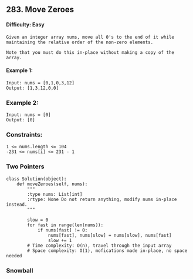 ## 283. Move Zeroes

#### Difficulty: Easy

```
Given an integer array nums, move all 0's to the end of it while maintaining the relative order of the non-zero elements.

Note that you must do this in-place without making a copy of the array.
```

#### Example 1:
```
Input: nums = [0,1,0,3,12]
Output: [1,3,12,0,0]
```

### Example 2:
```
Input: nums = [0]
Output: [0]
 ```

### Constraints:
```
1 <= nums.length <= 104
-231 <= nums[i] <= 231 - 1
```

### Two Pointers
```{Python}
class Solution(object):
    def moveZeroes(self, nums):
        """
        :type nums: List[int]
        :rtype: None Do not return anything, modify nums in-place instead.
        """
 
        slow = 0
        for fast in range(len(nums)):
            if nums[fast] != 0:
                nums[fast], nums[slow] = nums[slow], nums[fast]
                slow += 1
        # Time complexity: O(n), travel through the input array
        # Space complexity: O(1), mofications made in-place, no space needed
```

### Snowball
 

